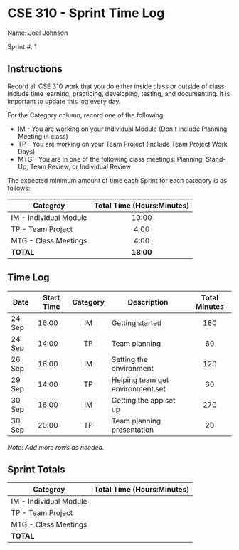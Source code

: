 # CSE 310 - Sprint Time Log

Name: Joel Johnson

Sprint #: 1

## Instructions

Record all CSE 310 work that you do either inside class or outside of class.  Include time learning, practicing, developing, testing, and documenting.  It is important to update this log every day.

For the Category column, record one of the following:
* IM - You are working on your Individual Module (Don't include Planning Meeting in class)
* TP - You are working on your Team Project (include Team Project Work Days)
* MTG - You are in one of the following class meetings: Planning, Stand-Up, Team Review, or Individual Review

The expected minimum amount of time each Sprint for each category is as follows:

|Categroy                       |Total Time (Hours:Minutes)|
|-------------------------------|:------------------------:|
|IM - Individual Module         |          10:00           |
|TP - Team Project              |           4:00           |
|MTG - Class Meetings           |           4:00           |
|**TOTAL**                      |        **18:00**         |

## Time Log

|Date      |Start Time|Category|Description                                 |Total Minutes|
|----------|----------|:------:|--------------------------------------------|:-----------:|
|24 Sep    | 16:00    |   IM   |  Getting started                           | 180         |
|24 Sep    | 14:00    |   TP   |  Team planning                             | 60          |
|26 Sep    | 16:00    |   IM   |  Setting the environment                   | 120         |
|29 Sep    | 14:00    |   TP   |  Helping team get environment set          | 60          |
|30 Sep    | 16:00    |   IM   |  Getting the app set up                    | 270         |
|30 Sep    | 20:00    |   TP   |  Team planning presentation                | 20          |

_Note: Add more rows as needed._

## Sprint Totals

|Categroy                       |Total Time (Hours:Minutes)|
|-------------------------------|:------------------------:|
|IM - Individual Module         |                          |
|TP - Team Project              |                          |
|MTG - Class Meetings           |                          |
|**TOTAL**                      |                          |
